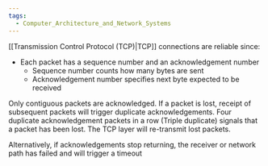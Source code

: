```yaml
---
tags:
  - Computer_Architecture_and_Network_Systems
---
```

[[Transmission Control Protocol (TCP)|TCP]] connections are reliable since:
- Each packet has a sequence number and an acknowledgement number
	- Sequence number counts how many bytes are sent
	- Acknowledgement number specifies next byte expected to be received

Only contiguous packets are acknowledged. If a packet is lost, receipt of subsequent packets will trigger duplicate acknowledgements. Four duplicate acknowledgement packets in a row (Triple duplicate) signals that a packet has been lost. The TCP layer will re-transmit lost packets.

Alternatively, if acknowledgements stop returning, the receiver or network path has failed and will trigger a timeout